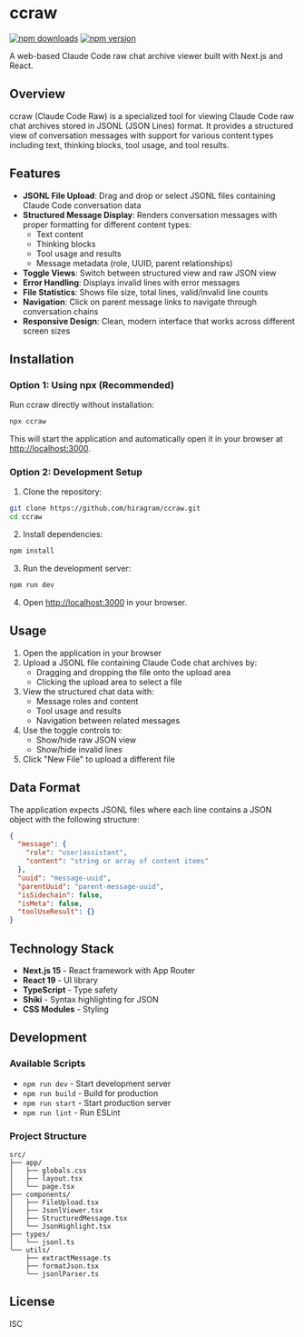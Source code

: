 # ccraw

[![npm downloads](https://img.shields.io/npm/dm/ccraw.svg)](https://www.npmjs.com/package/ccraw)
[![npm version](https://img.shields.io/npm/v/ccraw.svg)](https://www.npmjs.com/package/ccraw)

A web-based Claude Code raw chat archive viewer built with Next.js and React.

## Overview

ccraw (Claude Code Raw) is a specialized tool for viewing Claude Code raw chat archives stored in JSONL (JSON Lines) format. It provides a structured view of conversation messages with support for various content types including text, thinking blocks, tool usage, and tool results.

## Features

- **JSONL File Upload**: Drag and drop or select JSONL files containing Claude Code conversation data
- **Structured Message Display**: Renders conversation messages with proper formatting for different content types:
  - Text content
  - Thinking blocks
  - Tool usage and results
  - Message metadata (role, UUID, parent relationships)
- **Toggle Views**: Switch between structured view and raw JSON view
- **Error Handling**: Displays invalid lines with error messages
- **File Statistics**: Shows file size, total lines, valid/invalid line counts
- **Navigation**: Click on parent message links to navigate through conversation chains
- **Responsive Design**: Clean, modern interface that works across different screen sizes

## Installation

### Option 1: Using npx (Recommended)

Run ccraw directly without installation:

```bash
npx ccraw
```

This will start the application and automatically open it in your browser at [http://localhost:3000](http://localhost:3000).

### Option 2: Development Setup

1. Clone the repository:
```bash
git clone https://github.com/hiragram/ccraw.git
cd ccraw
```

2. Install dependencies:
```bash
npm install
```

3. Run the development server:
```bash
npm run dev
```

4. Open [http://localhost:3000](http://localhost:3000) in your browser.

## Usage

1. Open the application in your browser
2. Upload a JSONL file containing Claude Code chat archives by:
   - Dragging and dropping the file onto the upload area
   - Clicking the upload area to select a file
3. View the structured chat data with:
   - Message roles and content
   - Tool usage and results
   - Navigation between related messages
4. Use the toggle controls to:
   - Show/hide raw JSON view
   - Show/hide invalid lines
5. Click "New File" to upload a different file

## Data Format

The application expects JSONL files where each line contains a JSON object with the following structure:

```json
{
  "message": {
    "role": "user|assistant",
    "content": "string or array of content items"
  },
  "uuid": "message-uuid",
  "parentUuid": "parent-message-uuid",
  "isSidechain": false,
  "isMeta": false,
  "toolUseResult": {}
}
```

## Technology Stack

- **Next.js 15** - React framework with App Router
- **React 19** - UI library
- **TypeScript** - Type safety
- **Shiki** - Syntax highlighting for JSON
- **CSS Modules** - Styling

## Development

### Available Scripts

- `npm run dev` - Start development server
- `npm run build` - Build for production
- `npm run start` - Start production server
- `npm run lint` - Run ESLint

### Project Structure

```
src/
├── app/
│   ├── globals.css
│   ├── layout.tsx
│   └── page.tsx
├── components/
│   ├── FileUpload.tsx
│   ├── JsonlViewer.tsx
│   ├── StructuredMessage.tsx
│   └── JsonHighlight.tsx
├── types/
│   └── jsonl.ts
└── utils/
    ├── extractMessage.ts
    ├── formatJson.tsx
    └── jsonlParser.ts
```

## License

ISC